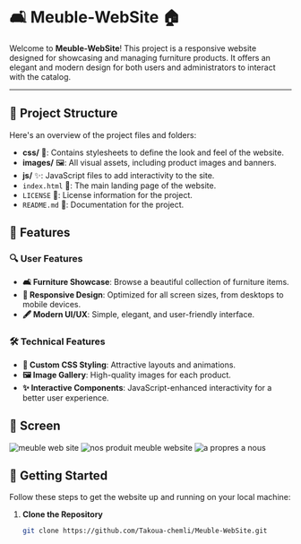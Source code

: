 # 🛋️ Meuble-WebSite 🏠

Welcome to **Meuble-WebSite**! This project is a responsive website designed for showcasing and managing furniture products. It offers an elegant and modern design for both users and administrators to interact with the catalog.

---

## 📂 Project Structure

Here's an overview of the project files and folders:

- **css/** 🎨: Contains stylesheets to define the look and feel of the website.
- **images/** 🖼️: All visual assets, including product images and banners.
- **js/** ✨: JavaScript files to add interactivity to the site.
- `index.html` 📄: The main landing page of the website.
- `LICENSE` 📝: License information for the project.
- `README.md` 📘: Documentation for the project.


## 🌟 Features

### 🔍 User Features
- **🛋️ Furniture Showcase**: Browse a beautiful collection of furniture items.
- **📱 Responsive Design**: Optimized for all screen sizes, from desktops to mobile devices.
- **🖋️ Modern UI/UX**: Simple, elegant, and user-friendly interface.

### 🛠️ Technical Features
- **🎨 Custom CSS Styling**: Attractive layouts and animations.
- **🖼️ Image Gallery**: High-quality images for each product.
- **✨ Interactive Components**: JavaScript-enhanced interactivity for a better user experience.

## 🚀 Screen 
![meuble web site ](https://github.com/user-attachments/assets/cfefb527-e843-426f-90d0-9042dc14865f)
![nos produit meuble website ](https://github.com/user-attachments/assets/e6f8f51d-b0d4-416d-970b-89aba170d29d)
![a propres a nous ](https://github.com/user-attachments/assets/233ebd1c-97e9-4539-9f2c-7df847a0140d)



## 🚀 Getting Started

Follow these steps to get the website up and running on your local machine:

1. **Clone the Repository**  
   ```bash
   git clone https://github.com/Takoua-chemli/Meuble-WebSite.git
